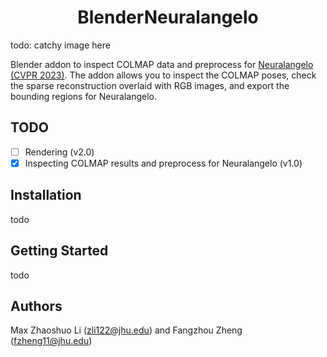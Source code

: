 <div align="center">

# BlenderNeuralangelo

</div>

todo: catchy image here

Blender addon to inspect COLMAP data and preprocess for [Neuralangelo (CVPR 2023)](https://research.nvidia.com/labs/dir/neuralangelo/). 
The addon allows you to inspect the COLMAP poses, check the sparse reconstruction overlaid with RGB images, and export the bounding regions for Neuralangelo.

## TODO
- [ ] Rendering (v2.0)
- [x] Inspecting COLMAP results and preprocess for Neuralangelo (v1.0)

## Installation
todo

## Getting Started
todo

## Authors
Max Zhaoshuo Li (zli122@jhu.edu) and Fangzhou Zheng (fzheng11@jhu.edu)
